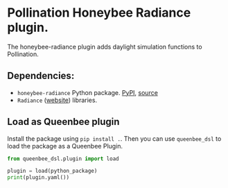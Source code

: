 # Pollination Honeybee Radiance plugin.

The honeybee-radiance plugin adds daylight simulation functions to Pollination.

## Dependencies:

- `honeybee-radiance` Python package. [PyPI](https://pypi.org/project/honeybee-radiance/), [source](https://github.com/ladybug-tools/honeybee-radiance)
- `Radiance` ([website](https://www.radiance-online.org/)) libraries.


## Load as Queenbee plugin

Install the package using `pip install .`. Then you can use `queenbee_dsl` to load the
package as a Queenbee Plugin.

```python
from queenbee_dsl.plugin import load

plugin = load(python_package)
print(plugin.yaml())
```
